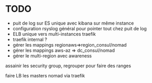 # TODO

* puit de log sur ES unique avec kibana sur même instance
* configuration rsyslog général pour pointer tout chez puit de log
* ELB unique vers multi-instances traefik
* traefik internal ?
* gérer les mappings regionaws=>region_consul/nomad
* gérer les mappings aws-az => dc_consul/nomad
* gérer le multi-region avec awareness

assainir les security group, regrouper pour faire des ranges

faire LB les masters nomad via traefik